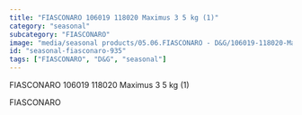 ```yaml
---
title: "FIASCONARO 106019 118020 Maximus 3 5 kg (1)"
category: "seasonal"
subcategory: "FIASCONARO"
image: "media/seasonal products/05.06.FIASCONARO - D&G/106019-118020-Maximus-3_5-kg-(1).jpg"
id: "seasonal-fiasconaro-935"
tags: ["FIASCONARO", "D&G", "seasonal"]
---
```


FIASCONARO 106019 118020 Maximus 3 5 kg (1)

FIASCONARO
